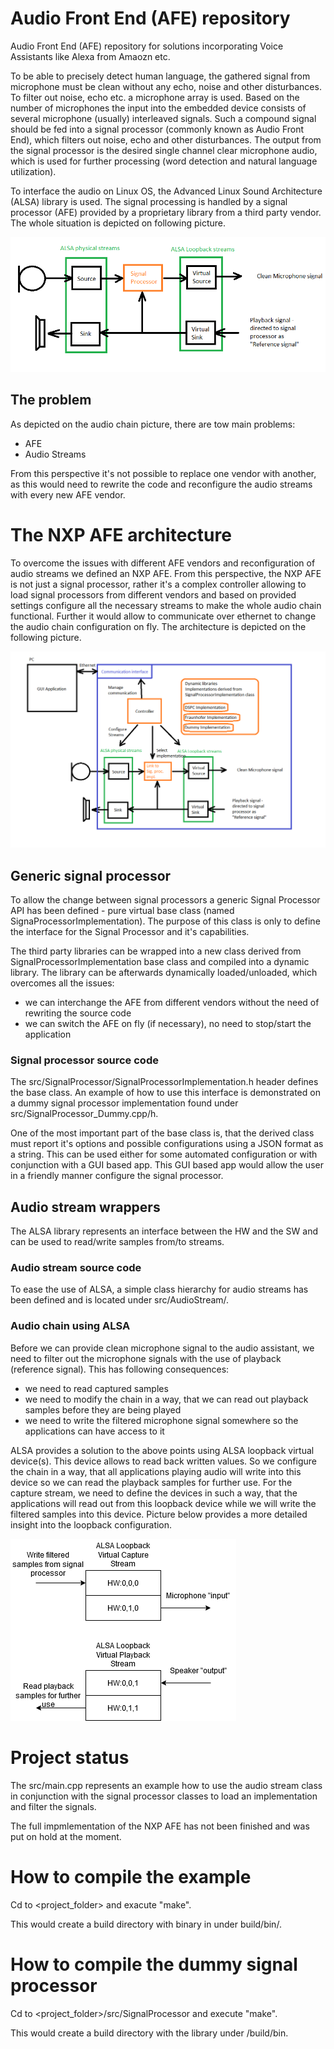 # Audio Front End (AFE) repository
Audio Front End (AFE) repository for solutions incorporating Voice Assistants like Alexa from Amaozn etc.

To be able to precisely detect human language, the gathered signal from microphone must be clean without 
any echo, noise and other disturbances.
To filter out noise, echo etc. a microphone array is used. Based on the number of microphones the input 
into the embedded device consists of several microphone (usually) interleaved signals. Such a compound 
signal should be fed into a signal processor (commonly known as Audio Front End), which filters out noise,
echo and other disturbances. The output from the signal processor is the desired single channel clear 
microphone audio, which is used for further processing (word detection and natural language utilization).

To interface the audio on Linux OS, the Advanced Linux Sound Architecture (ALSA) library is used. The 
signal processing is handled by a signal processor (AFE) provided by a proprietary library from a third
party vendor. The whole situation is depicted on following picture.

![audio_chain](doc/pic/audio_chain.png)

## The problem
As depicted on the audio chain picture, there are tow main problems:
- AFE
- Audio Streams

From this perspective it's not possible to replace one vendor with another, as this would need to rewrite
the code and reconfigure the audio streams with every new AFE vendor.

# The NXP AFE architecture
To overcome the issues with different AFE vendors and reconfiguration of audio streams we defined an
NXP AFE. From this perspective, the NXP AFE is not just a signal processor, rather it's a complex
controller allowing to load signal processors from different vendors and based on provided settings
configure all the necessary streams to make the whole audio chain functional. Further it would allow
to communicate over ethernet to change the audio chain configuration on fly. The architecture is depicted
on the following picture.

![nxp_afe](doc/pic/NXP_AFE.png)

## Generic signal processor
To allow the change between signal processors a generic Signal Processor API has been defined - pure 
virtual base class (named SignaProcessorImplementation). The purpose of this class is only to define 
the interface for the Signal Processor and it's capabilities.

The third party libraries can be wrapped into a new class derived from SignalProcessorImplementation base
class and compiled into a dynamic library. The library can be afterwards dynamically loaded/unloaded,
which overcomes all the issues:
- we can interchange the AFE from different vendors without the need of rewriting the source code
- we can switch the AFE on fly (if necessary), no need to stop/start the application

### Signal processor source code
The src/SignalProcessor/SignalProcessorImplementation.h header defines the base class. An example of how to use
this interface is demonstrated on a dummy signal processor implementation found under src/SignalProcessor_Dummy.cpp/h.

One of the most important part of the base class is, that the derived class must report it's options and possible
configurations using a JSON format as a string. This can be used either for some automated configuration or
with conjunction with a GUI based app. This GUI based app would allow the user in a friendly manner configure
the signal processor.

## Audio stream wrappers
The ALSA library represents an interface between the HW and the SW and can be used to read/write samples
from/to streams.

### Audio stream source code
To ease the use of ALSA, a simple class hierarchy for audio streams has been defined and is
located under src/AudioStream/.

### Audio chain using ALSA
Before we can provide clean microphone signal to the audio assistant, we need to filter out the microphone signals
with the use of playback (reference signal). This has following consequences:
- we need to read captured samples
- we need to modify the chain in a way, that we can read out playback samples before they are being played
- we need to write the filtered microphone signal somewhere so the applications can have access to it

ALSA provides a solution to the above points using ALSA loopback virtual device(s). This device allows to
read back written values. So we configure the chain in a way, that all applications playing audio will write 
into this device so we can read the playback samples for further use. For the capture stream, we need to define
the devices in such a way, that the applications will read out from this loopback device while we will write
the filtered samples into this device. Picture below provides a more detailed insight into the loopback
configuration.

![loopback](doc/pic/loopback.png)

# Project status
The src/main.cpp represents an example how to use the audio stream class in conjunction with the signal processor
classes to load an implementation and filter the signals.

The full impmlementation of the NXP AFE has not been finished and was put on hold at the moment.

# How to compile the example
Cd to <project_folder> and exacute "make".

This would create a build directory with binary in under build/bin/.

# How to compile the dummy signal processor
Cd to <project_folder>/src/SignalProcessor and execute "make".

This would create a build directory with the library under /build/bin.
